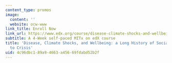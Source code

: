 ```yaml
---
content_type: promos
image:
  content: ''
  website: ocw-www
link_title: Enroll Now
link_url: https://www.edx.org/course/disease-climate-shocks-and-wellbeing-a-long-history-of-social-response-to-crisis?utm_medium=affiliate_partner&utm_source=ocwprod-mit-opencourseware
subtitle: A 4-Week self-paced MITx on edX course
title: 'Disease, Climate Shocks, and Wellbeing: a Long History of Social Response
  to Crisis'
uid: 4c96dbc1-89a9-4663-a456-69fdabd52b2f
---
```

